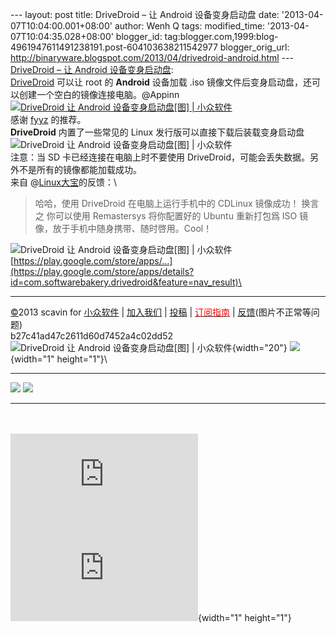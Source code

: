 --- layout: post title: DriveDroid – 让 Android 设备变身启动盘 date:
'2013-04-07T10:04:00.001+08:00' author: Wenh Q tags: modified\_time:
'2013-04-07T10:04:35.028+08:00' blogger\_id:
tag:blogger.com,1999:blog-4961947611491238191.post-604103638211542977
blogger\_orig\_url:
http://binaryware.blogspot.com/2013/04/drivedroid-android.html ---
[DriveDroid – 让 Android
设备变身启动盘](http://www.appinn.com/drivedroid/):\
[DriveDroid](http://www.appinn.com/drivedroid/) 可以让 root 的
**Android** 设备加载 .iso
镜像文件后变身启动盘，还可以创建一个空白的镜像连接电脑。@Appinn\
[![DriveDroid 让 Android 设备变身启动盘\[图\] |
小众软件](http://img3.appinn.com/images/201303/2013-04-03-10-22-12.png/o "DriveDroid 让 Android 设备变身启动盘[图] | 小众软件")](http://www.appinn.com/drivedroid/)\
感谢 [fyyz](http://fyyz.me/) 的推荐。\
**DriveDroid** 内置了一些常见的 Linux
发行版可以直接下载后装载变身启动盘\
![DriveDroid 让 Android 设备变身启动盘\[图\] |
小众软件](http://img3.appinn.com/images/201303/201304031023.png/o "DriveDroid 让 Android 设备变身启动盘[图] | 小众软件")\
注意：当 SD 卡已经连接在电脑上时不要使用
DriveDroid，可能会丢失数据。另外不是所有的镜像都能加载成功。\
来自 @[Linux大宝](http://weibo.com/2230266157/zqrTX1Xkb)的反馈：\

> 哈哈，使用 DriveDroid 在电脑上运行手机中的 CDLinux 镜像成功！ 换言之
> 你可以使用 Remastersys 将你配置好的 Ubuntu 重新打包爲 ISO
> 镜像，放于手机中随身携带、随时啓用。Cool！

![DriveDroid 让 Android 设备变身启动盘\[图\] |
小众软件](http://www.appinn.com/wp-content/down.gif "点击右侧的链接下载本软件")
[https://play.google.com/store/apps/…](https://play.google.com/store/apps/details?id=com.softwarebakery.drivedroid&feature=nav_result)\

------------------------------------------------------------------------

[©](http://www.appinn.com/copyright/?utm_source=feeds&utm_medium=copyright&utm_campaign=feeds "版权声明")2013
scavin for
[小众软件](http://www.appinn.com/?utm_source=feeds&utm_medium=appinn&utm_campaign=feeds "本文来自小众软件")
|
[加入我们](http://www.appinn.com/join-us/?utm_source=feeds&utm_medium=joinus&utm_campaign=feeds "加入小众软件")
|
[投稿](http://www.appinn.com/contribute/?utm_source=feeds&utm_medium=contribute&utm_campaign=feeds "给小众软件投稿")
| [<span
style="color: red;">订阅指南</span>](http://www.appinn.com/feeds-subscribe/?utm_source=feeds&utm_medium=feedsubscribe&utm_campaign=feeds "可以分类订阅小众，Windows/MAC/游戏")
| [反馈](http://appinn.wufoo.com/forms/eccae-aeeae/)(图片不正常等问题)\
b27c41ad47c2611d60d7452a4c02dd52\
![DriveDroid 让 Android 设备变身启动盘\[图\] |
小众软件](http://s33.sitemeter.com/meter.asp?site=s33appinn "DriveDroid 让 Android 设备变身启动盘[图] | 小众软件"){width="20"}
![](http://appinn.feedsportal.com/c/33935/f/615575/s/2a4fe4a6/mf.gif){width="1"
height="1"}\

<div>

  ---------------------------------------------------------------------------------------------------------------------------------------------------------------------------------------------------------------------------------------------------------------------------------- ---------------------------------------------------------------------------------------------------------------------------------------------------------------------------------------------------------------------------------------------------------------------
  [![](http://res3.feedsportal.com/images/emailthis2.gif)](http://share.feedsportal.com/viral/sendEmail.cfm?lang=en&title=DriveDroid+%E2%80%93+%E8%AE%A9+Android+%E8%AE%BE%E5%A4%87%E5%8F%98%E8%BA%AB%E5%90%AF%E5%8A%A8%E7%9B%98&link=http%3A%2F%2Fwww.appinn.com%2Fdrivedroid%2F)   [![](http://res3.feedsportal.com/images/bookmark.gif)](http://res.feedsportal.com/viral/bookmark.cfm?title=DriveDroid+%E2%80%93+%E8%AE%A9+Android+%E8%AE%BE%E5%A4%87%E5%8F%98%E8%BA%AB%E5%90%AF%E5%8A%A8%E7%9B%98&link=http%3A%2F%2Fwww.appinn.com%2Fdrivedroid%2F)
  ---------------------------------------------------------------------------------------------------------------------------------------------------------------------------------------------------------------------------------------------------------------------------------- ---------------------------------------------------------------------------------------------------------------------------------------------------------------------------------------------------------------------------------------------------------------------

</div>

\
\
[![](http://da.feedsportal.com/r/161990920960/u/0/f/615575/c/33935/s/2a4fe4a6/a2.img)](http://da.feedsportal.com/r/161990920960/u/0/f/615575/c/33935/s/2a4fe4a6/a2.htm)![](http://pi.feedsportal.com/r/161990920960/u/0/f/615575/c/33935/s/2a4fe4a6/a2t.img){width="1"
height="1"}
